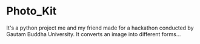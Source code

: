 # Photo_Kit
It's a python project me and my friend made for a hackathon conducted by Gautam Buddha University. It converts an image into different forms...

